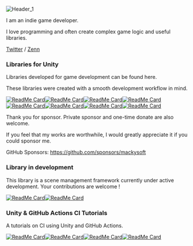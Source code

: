 ![Header_1](https://github.com/mackysoft/mackysoft/assets/13536348/07d9db5e-8dc6-43b3-9bf6-fa4efbcbee1b)

I am an indie game developer.

I love programming and often create complex game logic and useful libraries.

[Twitter](https://twitter.com/makihiro_dev) / [Zenn](https://zenn.dev/makihiro_dev)

### Libraries for Unity

Libraries developed for game development can be found here.

These libraries were created with a smooth development workflow in mind.

[![ReadMe Card](https://github-readme-stats.vercel.app/api/pin/?username=mackysoft&repo=Vision)](https://github.com/mackysoft/Vision#gh-light-mode-only)[![ReadMe Card](https://github-readme-stats.vercel.app/api/pin/?username=mackysoft&repo=Vision&theme=dark)](https://github.com/mackysoft/Vision#gh-dark-mode-only)[![ReadMe Card](https://github-readme-stats.vercel.app/api/pin/?username=mackysoft&repo=Choice)](https://github.com/mackysoft/Choice#gh-light-mode-only)[![ReadMe Card](https://github-readme-stats.vercel.app/api/pin/?username=mackysoft&repo=Choice&theme=dark)](https://github.com/mackysoft/Choice#gh-dark-mode-only)[![ReadMe Card](https://github-readme-stats.vercel.app/api/pin/?username=mackysoft&repo=XPool)](https://github.com/mackysoft/XPool#gh-light-mode-only)[![ReadMe Card](https://github-readme-stats.vercel.app/api/pin/?username=mackysoft&repo=XPool&theme=dark)](https://github.com/mackysoft/XPool#gh-dark-mode-only)[![ReadMe Card](https://github-readme-stats.vercel.app/api/pin/?username=mackysoft&repo=Unity-SerializeReferenceExtensions)](https://github.com/mackysoft/Unity-SerializeReferenceExtensions#gh-light-mode-only)[![ReadMe Card](https://github-readme-stats.vercel.app/api/pin/?username=mackysoft&repo=Unity-SerializeReferenceExtensions&theme=dark)](https://github.com/mackysoft/Unity-SerializeReferenceExtensions#gh-dark-mode-only)

Thank you for sponsor. Private sponsor and one-time donate are also welcome.

If you feel that my works are worthwhile, I would greatly appreciate it if you could sponsor me.

GitHub Sponsors: https://github.com/sponsors/mackysoft

### Library in development

This library is a scene management framework currently under active development. Your contributions are welcome !

[![ReadMe Card](https://github-readme-stats.vercel.app/api/pin/?username=mackysoft&repo=Navigathena)](https://github.com/mackysoft/Navigathena#gh-light-mode-only)[![ReadMe Card](https://github-readme-stats.vercel.app/api/pin/?username=mackysoft&repo=Navigathena&theme=dark)](https://github.com/mackysoft/Navigathena#gh-dark-mode-only)


### Unity & GitHub Actions CI Tutorials

A tutorials on CI using Unity and GitHub Actions.

[![ReadMe Card](https://github-readme-stats.vercel.app/api/pin/?username=mackysoft&repo=Unity-GitHubActions-Tutorials)](https://github.com/mackysoft/Unity-GitHubActions-Tutorials#gh-light-mode-only)[![ReadMe Card](https://github-readme-stats.vercel.app/api/pin/?username=mackysoft&repo=Unity-GitHubActions-Tutorials&theme=dark)](https://github.com/mackysoft/Unity-GitHubActions-Tutorials#gh-dark-mode-only)[![ReadMe Card](https://github-readme-stats.vercel.app/api/pin/?username=mackysoft&repo=Unity-ManualActivation)](https://github.com/mackysoft/Unity-ManualActivation#gh-light-mode-only)[![ReadMe Card](https://github-readme-stats.vercel.app/api/pin/?username=mackysoft&repo=Unity-ManualActivation&theme=dark)](https://github.com/mackysoft/Unity-ManualActivation#gh-dark-mode-only)
